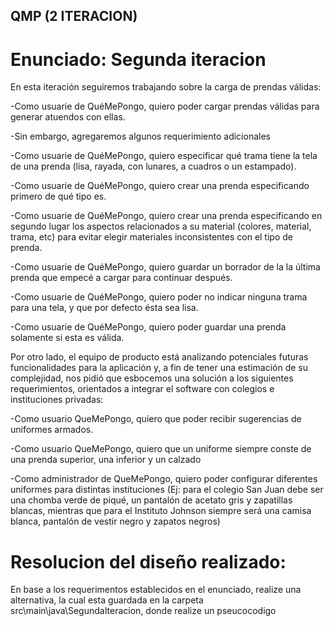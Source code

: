 ## QMP (2 ITERACION)

# Enunciado: Segunda iteracion

En esta iteración seguiremos trabajando sobre la carga de prendas válidas:

-Como usuarie de QuéMePongo, quiero poder cargar prendas válidas para generar atuendos con ellas.

-Sin embargo, agregaremos algunos requerimiento adicionales

-Como usuarie de QuéMePongo, quiero especificar qué trama tiene la tela de una prenda (lisa, rayada, con lunares, a cuadros o un estampado).

-Como usuarie de QuéMePongo, quiero crear una prenda especificando primero de qué tipo es.

-Como usuarie de QuéMePongo, quiero crear una prenda especificando en segundo lugar los aspectos relacionados a su material (colores, material, trama, etc) para evitar elegir materiales inconsistentes con el tipo de prenda.

-Como usuarie de QuéMePongo, quiero guardar un borrador de la la última prenda que empecé a cargar para continuar después.

-Como usuarie de QuéMePongo, quiero poder no indicar ninguna trama para una tela, y que por defecto ésta sea lisa.

-Como usuarie de QuéMePongo, quiero poder guardar una prenda solamente si esta es válida.

Por otro lado, el equipo de producto está analizando potenciales futuras funcionalidades para la aplicación y, a fin de tener una estimación de su complejidad, nos pidió que esbocemos una solución a los siguientes requerimientos, orientados a integrar el software con colegios e instituciones privadas:

-Como usuario QueMePongo, quiero que poder recibir sugerencias de uniformes armados.

-Como usuario QueMePongo, quiero que un uniforme siempre conste de una prenda superior, una inferior y un calzado

-Como administrador de QueMePongo, quiero poder configurar diferentes uniformes para distintas instituciones (Ej: para el colegio San Juan debe ser una chomba verde de piqué, un pantalón de acetato gris y zapatillas blancas, mientras que para el Instituto Johnson siempre será una camisa blanca, pantalón de vestir negro y zapatos negros) 


# Resolucion del diseño realizado:
En base a los requerimentos establecidos en el enunciado, realize una alternativa, la cual esta guardada en la carpeta src\main\java\SegundaIteracion, donde realize un pseucocodigo 
